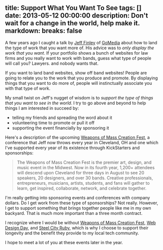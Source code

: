 title: Support What You Want To See
tags: []
date: 2013-05-12 00:00:00
description: Don't wait for a change in the world, help make it.
markdown:
  breaks: false
---

A few years ago I caught a talk by [Jeff Finley](http://www.jefffinley.org/) of
[GoMedia](http://gomedia.us/) about how to land the type of work that you want
more of. His advice was to *only display the work that you want*.
If your portfolio shows a bunch of websites for law firms and you really want
to work with bands, guess what type of people will call you? Lawyers.
and nobody wants that.

If you want to land band websites, show off band websites! People are going
to relate you to the work that you produce and promote. By displaying things
that you want to do more of, people will instinctually associate you with
that type of work.

My small twist on Jeff's nugget of wisdom is to *support the type of
things that you want to see in the world*. I try to go above and beyond to help
things I am interested in succeed by:

* telling my friends and spreading the word about it
* volunteering time to promote or pull it off
* supporting the event financially by sponsoring it

Here's a description of the upcoming [Weapons of Mass Creation Fest](http://wmcfest.com/),
a conference that Jeff now throws every year in Cleveland, OH and one which
I've supported every year of its existence through KickStarters and sponsorships:

> The Weapons of Mass Creation Fest is the premier art, design, and music
> event in the Midwest. Now in its fourth year, 1,200+ attendees will
> descend upon Cleveland for three days in August to see 20 speakers,
> 20 designers, and over 30 bands. Creative professionals, entrepreneurs,
> musicians, artists, students, and fans will gather to learn, get inspired,
> collaborate, network, and celebrate together.

I'm really getting into sponsoring events and conferences with
company dollars. Do I get work from these type of sponsorships? Not really.
However, I get to support something that brings together people like me
in my own backyard. That is much more important than a three month contract.

I recognize where I would be without [Weapons of Mass Creation Fest](http://wmcfest.com/),
[Web Design Day](http://www.webdesignday.com/), and [Steel City Ruby](http://steelcityruby.org/),
which is why I choose to support their longevity and the benefit they provide
to my local tech community.

I hope to meet a lot of you at these events later in the year.

